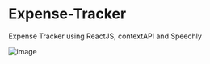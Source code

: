 # Expense-Tracker
Expense Tracker using ReactJS, contextAPI and Speechly

![image](https://user-images.githubusercontent.com/59435698/144739994-daf35f9e-e8ed-49de-980c-6021d7b710d6.png)
